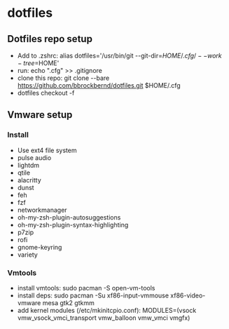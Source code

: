 # dotfiles

## Dotfiles repo setup
- Add to .zshrc: alias dotfiles='/usr/bin/git --git-dir=$HOME/.cfg/ --work-tree=$HOME'
- run: echo ".cfg" >> .gitignore
- clone this repo: git clone --bare https://github.com/bbrockbernd/dotfiles.git $HOME/.cfg
- dotfiles checkout -f

## Vmware setup
### Install
- Use ext4 file system
- pulse audio
- lightdm
- qtile
- alacritty
- dunst
- feh
- fzf
- networkmanager
- oh-my-zsh-plugin-autosuggestions
- oh-my-zsh-plugin-syntax-highlighting
- p7zip
- rofi
- gnome-keyring
- variety

### Vmtools
- install vmtools: sudo pacman -S open-vm-tools
- install deps: sudo pacman -Su xf86-input-vmmouse xf86-video-vmware mesa gtk2 gtkmm
- add kernel modules (/etc/mkinitcpio.conf): MODULES=(vsock vmw_vsock_vmci_transport vmw_balloon vmw_vmci vmgfx)

